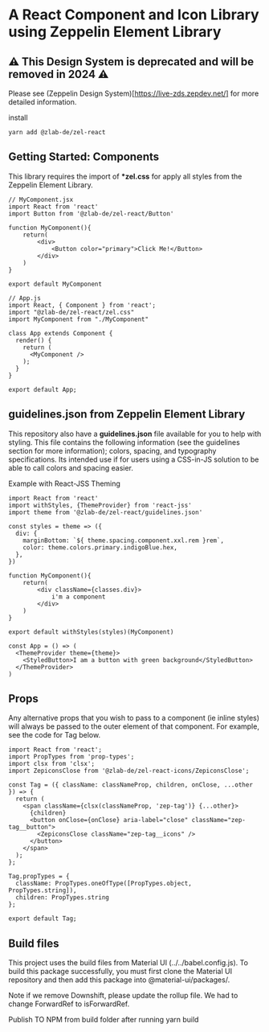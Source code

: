 # A React Component and Icon Library using Zeppelin Element Library
## ⚠️ This Design System is deprecated and will be removed in 2024 ⚠️

Please see (Zeppelin Design System)[https://live-zds.zepdev.net/] for more detailed information.

install

```
yarn add @zlab-de/zel-react
```

## Getting Started: Components

This library requires the import of **\*zel.css** for apply all styles from the Zeppelin Element Library.

```
// MyComponent.jsx
import React from 'react'
import Button from '@zlab-de/zel-react/Button'

function MyComponent(){
    return(
        <div>
            <Button color="primary">Click Me!</Button>
        </div>
    )
}

export default MyComponent

// App.js
import React, { Component } from 'react';
import "@zlab-de/zel-react/zel.css"
import MyComponent from "./MyComponent"

class App extends Component {
  render() {
    return (
      <MyComponent />
    );
  }
}

export default App;
```

## guidelines.json from Zeppelin Element Library

This repository also have a **guidelines.json** file available for you to help with styling. This file contains the following information (see the guidelines section for more information); colors, spacing, and typography specifications. Its intended use if for users using a CSS-in-JS solution to be able to call colors and spacing easier.

Example with React-JSS Theming

```
import React from 'react'
import withStyles, {ThemeProvider} from 'react-jss'
import theme from '@zlab-de/zel-react/guidelines.json'

const styles = theme => ({
  div: {
    marginBottom: `${ theme.spacing.component.xxl.rem }rem`,
    color: theme.colors.primary.indigoBlue.hex,
  },
})

function MyComponent(){
    return(
        <div className={classes.div}>
            i'm a component
        </div>
    )
}

export default withStyles(styles)(MyComponent)

const App = () => (
  <ThemeProvider theme={theme}>
    <StyledButton>I am a button with green background</StyledButton>
  </ThemeProvider>
)
```

## Props

Any alternative props that you wish to pass to a component (ie inline styles) will always be passed to the outer element of that component. For example, see the code for Tag below.

```
import React from 'react';
import PropTypes from 'prop-types';
import clsx from 'clsx';
import ZepiconsClose from '@zlab-de/zel-react-icons/ZepiconsClose';

const Tag = ({ className: classNameProp, children, onClose, ...other }) => {
  return (
    <span className={clsx(classNameProp, 'zep-tag')} {...other}>
      {children}
      <button onClose={onClose} aria-label="close" className="zep-tag__button">
        <ZepiconsClose className="zep-tag__icons" />
      </button>
    </span>
  );
};

Tag.propTypes = {
  className: PropTypes.oneOfType([PropTypes.object, PropTypes.string]),
  children: PropTypes.string
};

export default Tag;
```

## Build files

This project uses the build files from Material UI (../../babel.config.js). To build this package successfully, you must first clone the Material UI repository and then add this package into @material-ui/packages/.

Note if we remove Downshift, please update the rollup file. We had to change ForwardRef to isForwardRef.

Publish TO NPM from build folder after running yarn build
